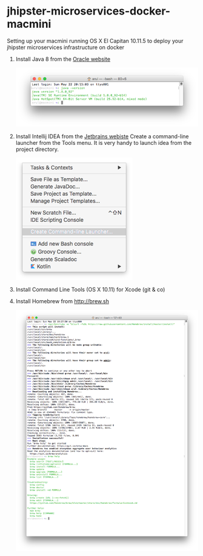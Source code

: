 # jhipster-microservices-docker-macmini
Setting up your macmini running OS X El Capitan 10.11.5 to deploy your jhipster microservices infrastructure on docker

1. Install Java 8 from the [Oracle website](http://www.oracle.com/technetwork/java/javase/downloads/index.html)

    ![Java version](screenshots/java-version.png?raw=true)
2. Install Intellij IDEA from the [Jetbrains webiste](https://www.jetbrains.com/idea/download/)
   Create a command-line launcher from the Tools menu. It is very handy to launch idea from the project directory.

   ![Idea Tools Menu](screenshots/idea-tools-command-line-launcher.png?raw=true)

3. Install Command Line Tools (OS X 10.11) for Xcode (git & co)
4. Install Homebrew from http://brew.sh

   ![Brew install output](screenshots/brew-install.png?raw=true)

